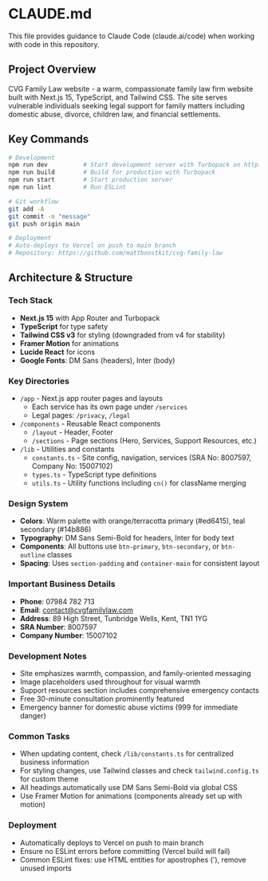 # CLAUDE.md

This file provides guidance to Claude Code (claude.ai/code) when working with code in this repository.

## Project Overview

CVG Family Law website - a warm, compassionate family law firm website built with Next.js 15, TypeScript, and Tailwind CSS. The site serves vulnerable individuals seeking legal support for family matters including domestic abuse, divorce, children law, and financial settlements.

## Key Commands

```bash
# Development
npm run dev          # Start development server with Turbopack on http://localhost:3000
npm run build        # Build for production with Turbopack
npm run start        # Start production server
npm run lint         # Run ESLint

# Git workflow
git add -A
git commit -m "message"
git push origin main

# Deployment
# Auto-deploys to Vercel on push to main branch
# Repository: https://github.com/mattboostkit/cvg-family-law
```

## Architecture & Structure

### Tech Stack
- **Next.js 15** with App Router and Turbopack
- **TypeScript** for type safety
- **Tailwind CSS v3** for styling (downgraded from v4 for stability)
- **Framer Motion** for animations
- **Lucide React** for icons
- **Google Fonts**: DM Sans (headers), Inter (body)

### Key Directories
- `/app` - Next.js app router pages and layouts
  - Each service has its own page under `/services`
  - Legal pages: `/privacy`, `/legal`
- `/components` - Reusable React components
  - `/layout` - Header, Footer
  - `/sections` - Page sections (Hero, Services, Support Resources, etc.)
- `/lib` - Utilities and constants
  - `constants.ts` - Site config, navigation, services (SRA No: 8007597, Company No: 15007102)
  - `types.ts` - TypeScript type definitions
  - `utils.ts` - Utility functions including `cn()` for className merging

### Design System
- **Colors**: Warm palette with orange/terracotta primary (#ed6415), teal secondary (#14b886)
- **Typography**: DM Sans Semi-Bold for headers, Inter for body text
- **Components**: All buttons use `btn-primary`, `btn-secondary`, or `btn-outline` classes
- **Spacing**: Uses `section-padding` and `container-main` for consistent layout

### Important Business Details
- **Phone**: 07984 782 713
- **Email**: contact@cvgfamilylaw.com
- **Address**: 89 High Street, Tunbridge Wells, Kent, TN1 1YG
- **SRA Number**: 8007597
- **Company Number**: 15007102

### Development Notes
- Site emphasizes warmth, compassion, and family-oriented messaging
- Image placeholders used throughout for visual warmth
- Support resources section includes comprehensive emergency contacts
- Free 30-minute consultation prominently featured
- Emergency banner for domestic abuse victims (999 for immediate danger)

### Common Tasks
- When updating content, check `/lib/constants.ts` for centralized business information
- For styling changes, use Tailwind classes and check `tailwind.config.ts` for custom theme
- All headings automatically use DM Sans Semi-Bold via global CSS
- Use Framer Motion for animations (components already set up with motion)

### Deployment
- Automatically deploys to Vercel on push to main branch
- Ensure no ESLint errors before committing (Vercel build will fail)
- Common ESLint fixes: use HTML entities for apostrophes (&apos;), remove unused imports